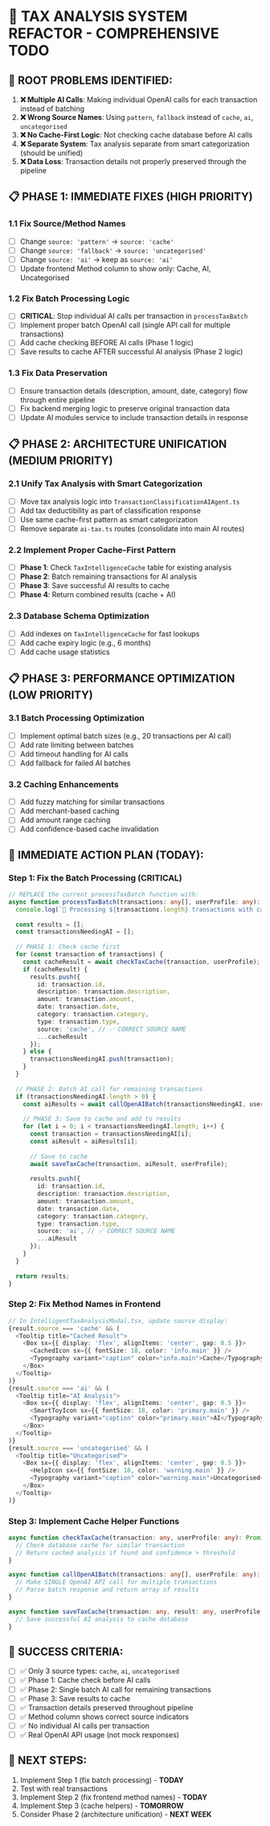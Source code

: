 # 🎯 TAX ANALYSIS SYSTEM REFACTOR - COMPREHENSIVE TODO

## 🚨 **ROOT PROBLEMS IDENTIFIED:**

1. **❌ Multiple AI Calls**: Making individual OpenAI calls for each transaction instead of batching
2. **❌ Wrong Source Names**: Using `pattern`, `fallback` instead of `cache`, `ai`, `uncategorised` 
3. **❌ No Cache-First Logic**: Not checking cache database before AI calls
4. **❌ Separate System**: Tax analysis separate from smart categorization (should be unified)
5. **❌ Data Loss**: Transaction details not properly preserved through the pipeline

## 📋 **PHASE 1: IMMEDIATE FIXES (HIGH PRIORITY)**

### 1.1 Fix Source/Method Names
- [ ] Change `source: 'pattern'` → `source: 'cache'`
- [ ] Change `source: 'fallback'` → `source: 'uncategorised'` 
- [ ] Change `source: 'ai'` → keep as `source: 'ai'`
- [ ] Update frontend Method column to show only: Cache, AI, Uncategorised

### 1.2 Fix Batch Processing Logic
- [ ] **CRITICAL**: Stop individual AI calls per transaction in `processTaxBatch`
- [ ] Implement proper batch OpenAI call (single API call for multiple transactions)
- [ ] Add cache checking BEFORE AI calls (Phase 1 logic)
- [ ] Save results to cache AFTER successful AI analysis (Phase 2 logic)

### 1.3 Fix Data Preservation
- [ ] Ensure transaction details (description, amount, date, category) flow through entire pipeline
- [ ] Fix backend merging logic to preserve original transaction data
- [ ] Update AI modules service to include transaction details in response

## 📋 **PHASE 2: ARCHITECTURE UNIFICATION (MEDIUM PRIORITY)**

### 2.1 Unify Tax Analysis with Smart Categorization
- [ ] Move tax analysis logic into `TransactionClassificationAIAgent.ts`
- [ ] Add tax deductibility as part of classification response
- [ ] Use same cache-first pattern as smart categorization
- [ ] Remove separate `ai-tax.ts` routes (consolidate into main AI routes)

### 2.2 Implement Proper Cache-First Pattern
- [ ] **Phase 1**: Check `TaxIntelligenceCache` table for existing analysis
- [ ] **Phase 2**: Batch remaining transactions for AI analysis
- [ ] **Phase 3**: Save successful AI results to cache
- [ ] **Phase 4**: Return combined results (cache + AI)

### 2.3 Database Schema Optimization
- [ ] Add indexes on `TaxIntelligenceCache` for fast lookups
- [ ] Add cache expiry logic (e.g., 6 months)
- [ ] Add cache usage statistics

## 📋 **PHASE 3: PERFORMANCE OPTIMIZATION (LOW PRIORITY)**

### 3.1 Batch Processing Optimization
- [ ] Implement optimal batch sizes (e.g., 20 transactions per AI call)
- [ ] Add rate limiting between batches
- [ ] Add timeout handling for AI calls
- [ ] Add fallback for failed AI batches

### 3.2 Caching Enhancements
- [ ] Add fuzzy matching for similar transactions
- [ ] Add merchant-based caching
- [ ] Add amount range caching
- [ ] Add confidence-based cache invalidation

## 🔧 **IMMEDIATE ACTION PLAN (TODAY):**

### Step 1: Fix the Batch Processing (CRITICAL)
```typescript
// REPLACE the current processTaxBatch function with:
async function processTaxBatch(transactions: any[], userProfile: any): Promise<any[]> {
  console.log(`🎯 Processing ${transactions.length} transactions with cache-first approach...`);
  
  const results = [];
  const transactionsNeedingAI = [];
  
  // PHASE 1: Check cache first
  for (const transaction of transactions) {
    const cacheResult = await checkTaxCache(transaction, userProfile);
    if (cacheResult) {
      results.push({
        id: transaction.id,
        description: transaction.description,
        amount: transaction.amount,
        date: transaction.date,
        category: transaction.category,
        type: transaction.type,
        source: 'cache', // ✅ CORRECT SOURCE NAME
        ...cacheResult
      });
    } else {
      transactionsNeedingAI.push(transaction);
    }
  }
  
  // PHASE 2: Batch AI call for remaining transactions
  if (transactionsNeedingAI.length > 0) {
    const aiResults = await callOpenAIBatch(transactionsNeedingAI, userProfile);
    
    // PHASE 3: Save to cache and add to results
    for (let i = 0; i < transactionsNeedingAI.length; i++) {
      const transaction = transactionsNeedingAI[i];
      const aiResult = aiResults[i];
      
      // Save to cache
      await saveTaxCache(transaction, aiResult, userProfile);
      
      results.push({
        id: transaction.id,
        description: transaction.description,
        amount: transaction.amount,
        date: transaction.date,
        category: transaction.category,
        type: transaction.type,
        source: 'ai', // ✅ CORRECT SOURCE NAME
        ...aiResult
      });
    }
  }
  
  return results;
}
```

### Step 2: Fix Method Names in Frontend
```typescript
// In IntelligentTaxAnalysisModal.tsx, update source display:
{result.source === 'cache' && (
  <Tooltip title="Cached Result">
    <Box sx={{ display: 'flex', alignItems: 'center', gap: 0.5 }}>
      <CachedIcon sx={{ fontSize: 18, color: 'info.main' }} />
      <Typography variant="caption" color="info.main">Cache</Typography>
    </Box>
  </Tooltip>
)}
{result.source === 'ai' && (
  <Tooltip title="AI Analysis">
    <Box sx={{ display: 'flex', alignItems: 'center', gap: 0.5 }}>
      <SmartToyIcon sx={{ fontSize: 18, color: 'primary.main' }} />
      <Typography variant="caption" color="primary.main">AI</Typography>
    </Box>
  </Tooltip>
)}
{result.source === 'uncategorised' && (
  <Tooltip title="Uncategorised">
    <Box sx={{ display: 'flex', alignItems: 'center', gap: 0.5 }}>
      <HelpIcon sx={{ fontSize: 18, color: 'warning.main' }} />
      <Typography variant="caption" color="warning.main">Uncategorised</Typography>
    </Box>
  </Tooltip>
)}
```

### Step 3: Implement Cache Helper Functions
```typescript
async function checkTaxCache(transaction: any, userProfile: any): Promise<any | null> {
  // Check database cache for similar transaction
  // Return cached analysis if found and confidence > threshold
}

async function callOpenAIBatch(transactions: any[], userProfile: any): Promise<any[]> {
  // Make SINGLE OpenAI API call for multiple transactions
  // Parse batch response and return array of results
}

async function saveTaxCache(transaction: any, result: any, userProfile: any): Promise<void> {
  // Save successful AI analysis to cache database
}
```

## 🎯 **SUCCESS CRITERIA:**

- [ ] ✅ Only 3 source types: `cache`, `ai`, `uncategorised`
- [ ] ✅ Phase 1: Cache check before AI calls
- [ ] ✅ Phase 2: Single batch AI call for remaining transactions
- [ ] ✅ Phase 3: Save results to cache
- [ ] ✅ Transaction details preserved throughout pipeline
- [ ] ✅ Method column shows correct source indicators
- [ ] ✅ No individual AI calls per transaction
- [ ] ✅ Real OpenAI API usage (not mock responses)

## 🚀 **NEXT STEPS:**
1. Implement Step 1 (fix batch processing) - **TODAY**
2. Test with real transactions
3. Implement Step 2 (fix frontend method names) - **TODAY** 
4. Implement Step 3 (cache helpers) - **TOMORROW**
5. Consider Phase 2 (architecture unification) - **NEXT WEEK** 